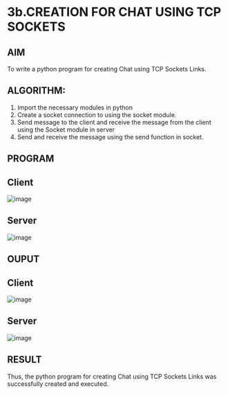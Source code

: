 # 3b.CREATION FOR CHAT USING TCP SOCKETS
## AIM
To write a python program for creating Chat using TCP Sockets Links.
## ALGORITHM:
1. Import the necessary modules in python
2. Create a socket connection to using the socket module.
3. Send message to the client and receive the message from the client using the Socket module in
 server
4. Send and receive the message using the send function in socket.
## PROGRAM

## Client
![image](https://github.com/Suresh-2006/3b_CHAT_USING_TCP_SOCKETS/assets/149347611/a7c20ffc-c6c6-42be-965a-c1242b337d97)


## Server
![image](https://github.com/Suresh-2006/3b_CHAT_USING_TCP_SOCKETS/assets/149347611/b3c3eea6-24bf-4a7e-a974-ec31d016608b)

## OUPUT
## Client
![image](https://github.com/Suresh-2006/3b_CHAT_USING_TCP_SOCKETS/assets/149347611/b7e223e6-4fad-4cc1-b2c0-ff0f494aa98a)

## Server
![image](https://github.com/Suresh-2006/3b_CHAT_USING_TCP_SOCKETS/assets/149347611/5eb32263-5acc-4a13-bd07-d694ae70c18f)

## RESULT
Thus, the python program for creating Chat using TCP Sockets Links was successfully 
created and executed.
